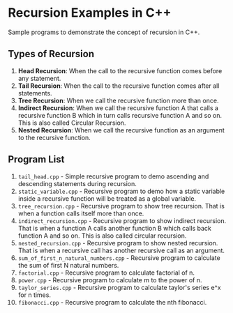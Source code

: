 # Recursion Examples in C++
Sample programs to demonstrate the concept of recursion in C++.

## Types of Recursion
1. **Head Recursion**: When the call to the recursive function comes before any
   statement.
2. **Tail Recursion**: When the call to the recursive function comes after all
   statements.
3. **Tree Recursion**: When we call the recursive function more than once.
5. **Indirect Recursion**: When we call the recursive function A that calls a
   recursive function B which in turn calls recursive function A and so on. This
   is also called Circular Recursion.
5. **Nested Recursion**: When we call the recursive function as an argument to the
   recursive function.

## Program List
1. `tail_head.cpp` - Simple recursive program to demo ascending and descending
   statements during recursion.
2. `static_variable.cpp` - Recursive program to demo how a static variable inside
   a recursive function will be treated as a global variable.
3. `tree_recursion.cpp` - Recursive program to show tree recursion. That is when
   a function calls itself more than once.
4. `indirect_recursion.cpp` - Recursive program to show indirect recursion. That
   is when a function A calls another function B which calls back function A and
   so on. This is also called circular recursion.
5. `nested_recursion.cpp` - Recursive program to show nested recursion. That is
   when a recursive call has another recursive call as an argument.
6. `sum_of_first_n_natural_numbers.cpp` - Recursive program to calculate the sum
   of first N natural numbers.
7. `factorial.cpp` - Recursive program to calculate factorial of n.
8. `power.cpp` - Recursive program to calculate m to the power of n.
9. `taylor_series.cpp` - Recursive program to calculate taylor's series e^x for
   n times.
10. `fibonacci.cpp` - Recursive program to calculate the nth fibonacci.
